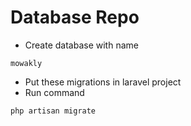 # Database Repo

- Create database with name
```
mowakly
```
- Put these migrations in laravel project
- Run command
```
php artisan migrate
```
